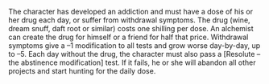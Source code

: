 The character has developed an addiction and must have a dose of his or her drug each day, or suffer from withdrawal symptoms. The drug (wine, dream snuff, daft root or similar) costs one shilling per dose. An alchemist can create the drug for himself or a friend for half that price. Withdrawal symptoms give a –1 modification to all tests and grow worse day-by-day, up to –5. Each day without the drug, the character must also pass a [Resolute –the abstinence modification] test. If it fails, he or she will abandon all other projects and start hunting for the daily dose.